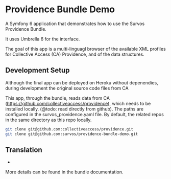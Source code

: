 # Providence Bundle Demo

A Symfony 6 application that demonstrates how to use the Survos Providence Bundle.

It uses Umbrella 6 for the interface.

The goal of this app is a multi-linguagl browser of the available XML profiles for Collective Access (CA) Providence, and of the data structures.



## Development Setup

Although the final app can be deployed on Heroku without depenendies, during development the original source code files from CA 

This app, through the bundle, reads data from CA (https://github.com/collectiveaccess/providence), which needs to be installed locally. (@todo: read directly from github). The paths are configured in the survos_providence.yaml file.  By default, the related repos in the same directory as this repo locally.

```bash
git clone git@github.com:collectiveaccess/providence.git
git clone git@github.com:survos/providence-bundle-demo.git
```



## Translation

* 

More details can be found in the bundle documentation.


